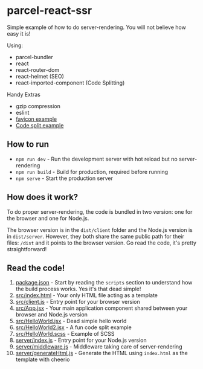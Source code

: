 # parcel-react-ssr

Simple example of how to do server-rendering. You will not believe how easy it is!

Using:

* parcel-bundler
* react
* react-router-dom
* react-helmet (SEO)
* react-imported-component (Code Splitting)

Handy Extras

* gzip compression
* eslint
* [favicon example](server/index.js#16)
* [Code split example](src/App.jsx#12)

## How to run

* `npm run dev` - Run the development server with hot reload but no server-rendering
* `npm run build` - Build for production, required before running
* `npm serve` - Start the production server

## How does it work?

To do proper server-rendering, the code is bundled in two version: one for the browser and one for Node.js.

The browser version is in the `dist/client` folder and the Node.js version is in `dist/server`. However, they both share the same public path for their files: `/dist` and it points to the browser version. Go read the code, it's pretty straightforward!

## Read the code!

1. [package.json](package.json) - Start by reading the `scripts` section to understand how the build process works. Yes it's that dead simple!
1. [src/index.html](src/index.html) - Your only HTML file acting as a template
1. [src/client.js](src/client.js) - Entry point for your browser version
1. [src/App.jsx](src/App.jsx) - Your main application component shared between your browser and Node.js version
1. [src/HelloWorld.jsx](src/HelloWorld.jsx) - Dead simple hello world
1. [src/HelloWorld2.jsx](src/HelloWorld2.jsx) - A fun code split example
1. [src/HelloWorld.scss](src/HelloWorld.scss) - Example of SCSS
1. [server/index.js](server/index.js) - Entry point for your Node.js version
1. [server/middleware.js](server/middleware.js) - Middleware taking care of server-rendering
1. [server/generateHtml.js](server/generateHtml.js) - Generate the HTML using `index.html` as the template with cheerio
